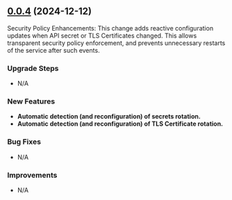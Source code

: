 ## [0.0.4](https://github.com/Cloudzero/cloudzero-insights-controller/compare/v0.0.4...v0.0.3) (2024-12-12)

Security Policy Enhancements: This change adds reactive configuration updates when API secret or TLS Certificates changed. This allows transparent security policy enforcement, and prevents unnecessary restarts of the service after such events.

### Upgrade Steps

- N/A

### New Features

- **Automatic detection (and reconfiguration) of secrets rotation.**
- **Automatic detection (and reconfiguration) of TLS Certificate rotation.**

### Bug Fixes

- N/A

### Improvements

- N/A
